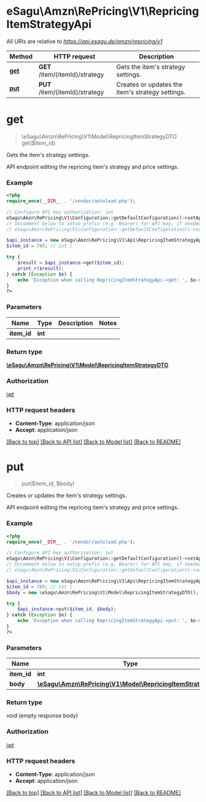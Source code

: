 # eSagu\Amzn\RePricing\V1\RepricingItemStrategyApi

All URIs are relative to *https://api.esagu.de/amzn/repricing/v1*

Method | HTTP request | Description
------------- | ------------- | -------------
[**get**](RepricingItemStrategyApi.md#get) | **GET** /item/{itemId}/strategy | Gets the item&#39;s strategy settings.
[**put**](RepricingItemStrategyApi.md#put) | **PUT** /item/{itemId}/strategy | Creates or updates the item&#39;s strategy settings.


# **get**
> \eSagu\Amzn\RePricing\V1\Model\RepricingItemStrategyDTO get($item_id)

Gets the item's strategy settings.

API endpoint editing the repricing item's strategy and price settings.

### Example
```php
<?php
require_once(__DIR__ . '/vendor/autoload.php');

// Configure API key authorization: jwt
eSagu\Amzn\RePricing\V1\Configuration::getDefaultConfiguration()->setApiKey('Authorization', 'YOUR_API_KEY');
// Uncomment below to setup prefix (e.g. Bearer) for API key, if needed
// eSagu\Amzn\RePricing\V1\Configuration::getDefaultConfiguration()->setApiKeyPrefix('Authorization', 'Bearer');

$api_instance = new eSagu\Amzn\RePricing\V1\Api\RepricingItemStrategyApi();
$item_id = 789; // int | 

try {
    $result = $api_instance->get($item_id);
    print_r($result);
} catch (Exception $e) {
    echo 'Exception when calling RepricingItemStrategyApi->get: ', $e->getMessage(), PHP_EOL;
}
?>
```

### Parameters

Name | Type | Description  | Notes
------------- | ------------- | ------------- | -------------
 **item_id** | **int**|  |

### Return type

[**\eSagu\Amzn\RePricing\V1\Model\RepricingItemStrategyDTO**](../Model/RepricingItemStrategyDTO.md)

### Authorization

[jwt](../../README.md#jwt)

### HTTP request headers

 - **Content-Type**: application/json
 - **Accept**: application/json

[[Back to top]](#) [[Back to API list]](../../README.md#documentation-for-api-endpoints) [[Back to Model list]](../../README.md#documentation-for-models) [[Back to README]](../../README.md)

# **put**
> put($item_id, $body)

Creates or updates the item's strategy settings.

API endpoint editing the repricing item's strategy and price settings.

### Example
```php
<?php
require_once(__DIR__ . '/vendor/autoload.php');

// Configure API key authorization: jwt
eSagu\Amzn\RePricing\V1\Configuration::getDefaultConfiguration()->setApiKey('Authorization', 'YOUR_API_KEY');
// Uncomment below to setup prefix (e.g. Bearer) for API key, if needed
// eSagu\Amzn\RePricing\V1\Configuration::getDefaultConfiguration()->setApiKeyPrefix('Authorization', 'Bearer');

$api_instance = new eSagu\Amzn\RePricing\V1\Api\RepricingItemStrategyApi();
$item_id = 789; // int | 
$body = new \eSagu\Amzn\RePricing\V1\Model\RepricingItemStrategyDTO(); // \eSagu\Amzn\RePricing\V1\Model\RepricingItemStrategyDTO | 

try {
    $api_instance->put($item_id, $body);
} catch (Exception $e) {
    echo 'Exception when calling RepricingItemStrategyApi->put: ', $e->getMessage(), PHP_EOL;
}
?>
```

### Parameters

Name | Type | Description  | Notes
------------- | ------------- | ------------- | -------------
 **item_id** | **int**|  |
 **body** | [**\eSagu\Amzn\RePricing\V1\Model\RepricingItemStrategyDTO**](../Model/\eSagu\Amzn\RePricing\V1\Model\RepricingItemStrategyDTO.md)|  | [optional]

### Return type

void (empty response body)

### Authorization

[jwt](../../README.md#jwt)

### HTTP request headers

 - **Content-Type**: application/json
 - **Accept**: application/json

[[Back to top]](#) [[Back to API list]](../../README.md#documentation-for-api-endpoints) [[Back to Model list]](../../README.md#documentation-for-models) [[Back to README]](../../README.md)

